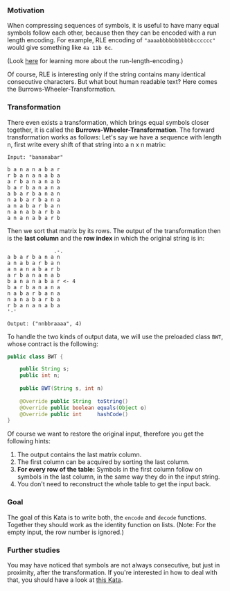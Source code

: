 ### Motivation
When compressing sequences of symbols, it is useful to have many equal symbols follow each other, because then they can be encoded with a run length encoding. For example, RLE encoding of `"aaaabbbbbbbbbbbcccccc"` would give something like `4a 11b 6c`.

(Look [here](http://www.codewars.com/kata/run-length-encoding/) for learning more about the run-length-encoding.)

Of course, RLE is interesting only if the string contains many identical consecutive characters. But what bout human readable text? Here comes the Burrows-Wheeler-Transformation.

### Transformation
There even exists a transformation, which brings equal symbols closer together, it is called the **Burrows-Wheeler-Transformation**. The forward transformation works as follows: Let's say we have a sequence with length n, first write every shift of that string into a n x n matrix:
```log
Input: "bananabar"

b a n a n a b a r
r b a n a n a b a
a r b a n a n a b
b a r b a n a n a
a b a r b a n a n
n a b a r b a n a
a n a b a r b a n
n a n a b a r b a
a n a n a b a r b
```

Then we sort that matrix by its rows. The output of the transformation then is the **last column** and the **row index** in which the original string is in:
```log
               .-.
a b a r b a n a n
a n a b a r b a n
a n a n a b a r b
a r b a n a n a b
b a n a n a b a r <- 4
b a r b a n a n a
n a b a r b a n a
n a n a b a r b a
r b a n a n a b a
'-'

Output: ("nnbbraaaa", 4)
```

To handle the two kinds of output data, we will use the preloaded class `BWT`, whose contract is the following:
```java
public class BWT {

    public String s;
    public int n;
    
    public BWT(String s, int n)
    
    @Override public String  toString()
    @Override public boolean equals(Object o)
    @Override public int     hashCode()
}
```
Of course we want to restore the original input, therefore you get the following hints:
1. The output contains the last matrix column.
2. The first column can be acquired by sorting the last column.
3. **For every row of the table:** Symbols in the first column follow on symbols in the last column, in the same way they do in the input string.
4. You don't need to reconstruct the whole table to get the input back.

### Goal
The goal of this Kata is to write both, the `encode` and `decode` functions. Together they should work as the identity function on lists. (Note: For the empty input, the row number is ignored.)

### Further studies
You may have noticed that symbols are not always consecutive, but just in proximity, after the transformation. If you're interested in how to deal with that, you should have a look at [this Kata](http://www.codewars.com/kata/move-to-front-encoding/).